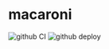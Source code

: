 # macaroni

![github CI](https://github.com/duguyihou/macaroni/actions/workflows/ci.yml/badge.svg)
![github deploy](https://github.com/duguyihou/macaroni/actions/workflows/deploy.yml/badge.svg)
